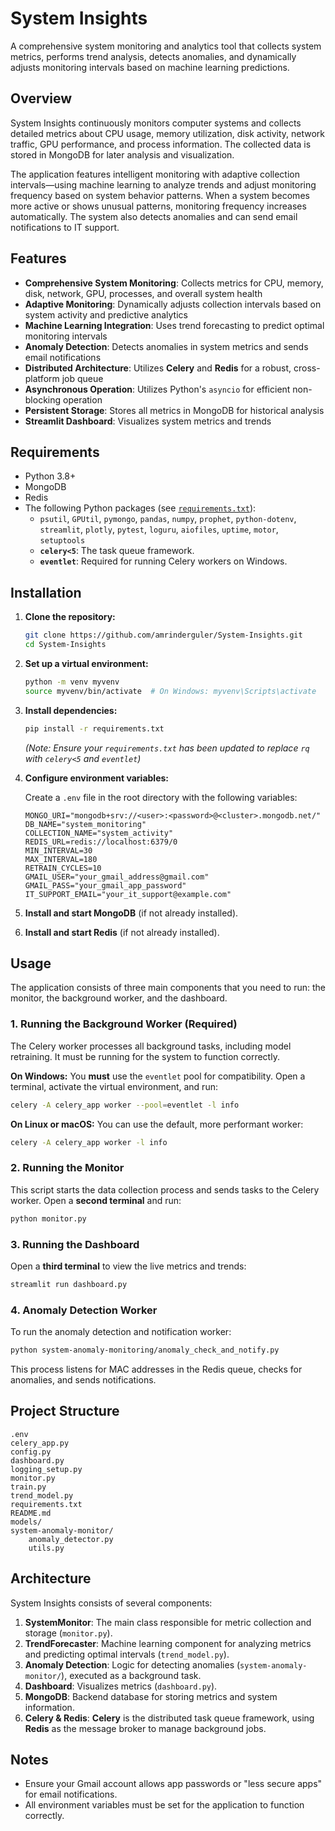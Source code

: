 # System Insights

A comprehensive system monitoring and analytics tool that collects system metrics, performs trend analysis, detects anomalies, and dynamically adjusts monitoring intervals based on machine learning predictions.

## Overview

System Insights continuously monitors computer systems and collects detailed metrics about CPU usage, memory utilization, disk activity, network traffic, GPU performance, and process information. The collected data is stored in MongoDB for later analysis and visualization.

The application features intelligent monitoring with adaptive collection intervals—using machine learning to analyze trends and adjust monitoring frequency based on system behavior patterns. When a system becomes more active or shows unusual patterns, monitoring frequency increases automatically. The system also detects anomalies and can send email notifications to IT support.

## Features

  - **Comprehensive System Monitoring**: Collects metrics for CPU, memory, disk, network, GPU, processes, and overall system health
  - **Adaptive Monitoring**: Dynamically adjusts collection intervals based on system activity and predictive analytics
  - **Machine Learning Integration**: Uses trend forecasting to predict optimal monitoring intervals
  - **Anomaly Detection**: Detects anomalies in system metrics and sends email notifications
  - **Distributed Architecture**: Utilizes **Celery** and **Redis** for a robust, cross-platform job queue
  - **Asynchronous Operation**: Utilizes Python's `asyncio` for efficient non-blocking operation
  - **Persistent Storage**: Stores all metrics in MongoDB for historical analysis
  - **Streamlit Dashboard**: Visualizes system metrics and trends

## Requirements

  - Python 3.8+
  - MongoDB
  - Redis
  - The following Python packages (see [`requirements.txt`](https://www.google.com/search?q=requirements.txt)):
      - `psutil`, `GPUtil`, `pymongo`, `pandas`, `numpy`, `prophet`, `python-dotenv`, `streamlit`, `plotly`, `pytest`, `loguru`, `aiofiles`, `uptime`, `motor`, `setuptools`
      - **`celery<5`**: The task queue framework.
      - **`eventlet`**: Required for running Celery workers on Windows.

## Installation

1.  **Clone the repository:**

    ```bash
    git clone https://github.com/amrinderguler/System-Insights.git
    cd System-Insights
    ```

2.  **Set up a virtual environment:**

    ```bash
    python -m venv myvenv
    source myvenv/bin/activate  # On Windows: myvenv\Scripts\activate
    ```

3.  **Install dependencies:**

    ```bash
    pip install -r requirements.txt
    ```

    *(Note: Ensure your `requirements.txt` has been updated to replace `rq` with `celery<5` and `eventlet`)*

4.  **Configure environment variables:**

    Create a `.env` file in the root directory with the following variables:

    ```
    MONGO_URI="mongodb+srv://<user>:<password>@<cluster>.mongodb.net/"
    DB_NAME="system_monitoring"
    COLLECTION_NAME="system_activity"
    REDIS_URL=redis://localhost:6379/0
    MIN_INTERVAL=30
    MAX_INTERVAL=180
    RETRAIN_CYCLES=10
    GMAIL_USER="your_gmail_address@gmail.com"
    GMAIL_PASS="your_gmail_app_password"
    IT_SUPPORT_EMAIL="your_it_support@example.com"
    ```

5.  **Install and start MongoDB** (if not already installed).

6.  **Install and start Redis** (if not already installed).

## Usage

The application consists of three main components that you need to run: the monitor, the background worker, and the dashboard.

### 1\. Running the Background Worker (Required)

The Celery worker processes all background tasks, including model retraining. It must be running for the system to function correctly.

**On Windows:**
You **must** use the `eventlet` pool for compatibility. Open a terminal, activate the virtual environment, and run:

```bash
celery -A celery_app worker --pool=eventlet -l info
```

**On Linux or macOS:**
You can use the default, more performant worker:

```bash
celery -A celery_app worker -l info
```

### 2\. Running the Monitor

This script starts the data collection process and sends tasks to the Celery worker. Open a **second terminal** and run:

```bash
python monitor.py
```

### 3\. Running the Dashboard

Open a **third terminal** to view the live metrics and trends:

```bash
streamlit run dashboard.py
```

### 4\. Anomaly Detection Worker

To run the anomaly detection and notification worker:

```bash
python system-anomaly-monitoring/anomaly_check_and_notify.py
```

This process listens for MAC addresses in the Redis queue, checks for anomalies, and sends notifications.

## Project Structure

```
.env
celery_app.py
config.py
dashboard.py
logging_setup.py
monitor.py
train.py
trend_model.py
requirements.txt
README.md
models/
system-anomaly-monitor/
    anomaly_detector.py
    utils.py
```

## Architecture

System Insights consists of several components:

1.  **SystemMonitor**: The main class responsible for metric collection and storage (`monitor.py`).
2.  **TrendForecaster**: Machine learning component for analyzing metrics and predicting optimal intervals (`trend_model.py`).
3.  **Anomaly Detection**: Logic for detecting anomalies (`system-anomaly-monitor/`), executed as a background task.
4.  **Dashboard**: Visualizes metrics (`dashboard.py`).
5.  **MongoDB**: Backend database for storing metrics and system information.
6.  **Celery & Redis**: **Celery** is the distributed task queue framework, using **Redis** as the message broker to manage background jobs.

## Notes

  - Ensure your Gmail account allows app passwords or "less secure apps" for email notifications.
  - All environment variables must be set for the application to function correctly.
